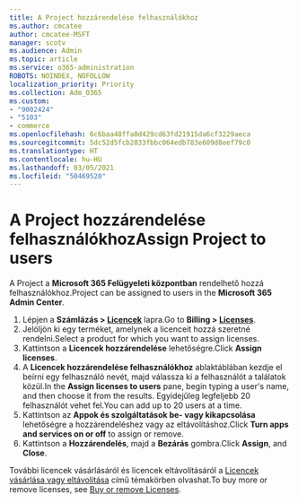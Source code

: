 ```yaml
---
title: A Project hozzárendelése felhasználókhoz
ms.author: cmcatee
author: cmcatee-MSFT
manager: scotv
ms.audience: Admin
ms.topic: article
ms.service: o365-administration
ROBOTS: NOINDEX, NOFOLLOW
localization_priority: Priority
ms.collection: Adm_O365
ms.custom:
- "9002424"
- "5103"
- commerce
ms.openlocfilehash: 6c6baa48ffa0d429cd63fd21915da6cf3229aeca
ms.sourcegitcommit: 5dc52d5fcb2833fbbc064edb783e609d8eef79c0
ms.translationtype: HT
ms.contentlocale: hu-HU
ms.lasthandoff: 03/05/2021
ms.locfileid: "50469520"
---
```

# <a name="assign-project-to-users"></a><span data-ttu-id="afbed-102">A Project hozzárendelése felhasználókhoz</span><span class="sxs-lookup"><span data-stu-id="afbed-102">Assign Project to users</span></span>

<span data-ttu-id="afbed-103">A Project a **Microsoft 365 Felügyeleti központban** rendelhető hozzá felhasználókhoz.</span><span class="sxs-lookup"><span data-stu-id="afbed-103">Project can be assigned to users in the **Microsoft 365 Admin Center**.</span></span>

1. <span data-ttu-id="afbed-104">Lépjen a **Számlázás > [Licencek](https://go.microsoft.com/fwlink/p/?linkid=842264)** lapra.</span><span class="sxs-lookup"><span data-stu-id="afbed-104">Go to **Billing > [Licenses](https://go.microsoft.com/fwlink/p/?linkid=842264)**.</span></span>
2. <span data-ttu-id="afbed-105">Jelöljön ki egy terméket, amelynek a licenceit hozzá szeretné rendelni.</span><span class="sxs-lookup"><span data-stu-id="afbed-105">Select a product for which you want to assign licenses.</span></span>
3. <span data-ttu-id="afbed-106">Kattintson a **Licencek hozzárendelése** lehetőségre.</span><span class="sxs-lookup"><span data-stu-id="afbed-106">Click **Assign licenses**.</span></span>
4. <span data-ttu-id="afbed-107">A **Licencek hozzárendelése felhasználókhoz** ablaktáblában kezdje el beírni egy felhasználó nevét, majd válassza ki a felhasználót a találatok közül.</span><span class="sxs-lookup"><span data-stu-id="afbed-107">In the **Assign licenses to users** pane, begin typing a user's name, and then choose it from the results.</span></span> <span data-ttu-id="afbed-108">Egyidejűleg legfeljebb 20 felhasználót vehet fel.</span><span class="sxs-lookup"><span data-stu-id="afbed-108">You can add up to 20 users at a time.</span></span>
5. <span data-ttu-id="afbed-109">Kattintson az **Appok és szolgáltatások be- vagy kikapcsolása** lehetőségre a hozzárendeléshez vagy az eltávolításhoz.</span><span class="sxs-lookup"><span data-stu-id="afbed-109">Click **Turn apps and services on or off** to assign or remove.</span></span>
6. <span data-ttu-id="afbed-110">Kattintson a **Hozzárendelés**, majd a **Bezárás** gombra.</span><span class="sxs-lookup"><span data-stu-id="afbed-110">Click **Assign**, and **Close**.</span></span>

<span data-ttu-id="afbed-111">További licencek vásárlásáról és licencek eltávolításáról a [Licencek vásárlása vagy eltávolítása](https://docs.microsoft.com/microsoft-365/commerce/licenses/buy-licenses#buy-or-remove-licenses-for-your-business-subscription) című témakörben olvashat.</span><span class="sxs-lookup"><span data-stu-id="afbed-111">To buy more or remove licenses, see [Buy or remove Licenses](https://docs.microsoft.com/microsoft-365/commerce/licenses/buy-licenses#buy-or-remove-licenses-for-your-business-subscription).</span></span>